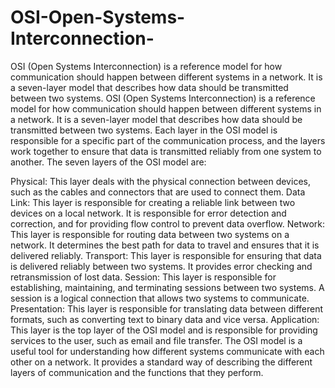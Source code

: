 # OSI-Open-Systems-Interconnection-
OSI (Open Systems Interconnection) is a reference model for how communication should happen between different systems in a network. It is a seven-layer model that describes how data should be transmitted between two systems. 
OSI (Open Systems Interconnection) is a reference model for how communication should happen between different systems in a network. It is a seven-layer model that describes how data should be transmitted between two systems. Each layer in the OSI model is responsible for a specific part of the communication process, and the layers work together to ensure that data is transmitted reliably from one system to another. The seven layers of the OSI model are:

Physical: This layer deals with the physical connection between devices, such as the cables and connectors that are used to connect them.
Data Link: This layer is responsible for creating a reliable link between two devices on a local network. It is responsible for error detection and correction, and for providing flow control to prevent data overflow.
Network: This layer is responsible for routing data between two systems on a network. It determines the best path for data to travel and ensures that it is delivered reliably.
Transport: This layer is responsible for ensuring that data is delivered reliably between two systems. It provides error checking and retransmission of lost data.
Session: This layer is responsible for establishing, maintaining, and terminating sessions between two systems. A session is a logical connection that allows two systems to communicate.
Presentation: This layer is responsible for translating data between different formats, such as converting text to binary data and vice versa.
Application: This layer is the top layer of the OSI model and is responsible for providing services to the user, such as email and file transfer.
The OSI model is a useful tool for understanding how different systems communicate with each other on a network. It provides a standard way of describing the different layers of communication and the functions that they perform.



